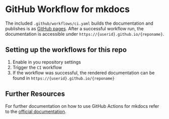 # GitHub Workflow for mkdocs

The included `.github/workflows/ci.yaml` builds the documentation and publishes is as [GitHub pages](https://pages.github.com/). After a successful workflow run, the documentation is accessible under `https://{userid}.github.io/{reponame}`.

## Setting up the workflows for this repo

1. Enable in you repository settings
2. Trigger the `CI` workflow
3. If the workflow was successful, the rendered documentation can be found in `https://{userid}.github.io/{reponame}`

## Further Resources

For further documentation on how to use GitHub Actions for mkdocs refer to the [official documentation](https://squidfunk.github.io/mkdocs-material/publishing-your-site/).
